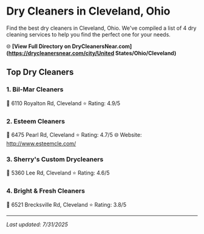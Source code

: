# Dry Cleaners in Cleveland, Ohio

Find the best dry cleaners in Cleveland, Ohio. We've compiled a list of 4 dry cleaning services to help you find the perfect one for your needs.

🌐 **[View Full Directory on DryCleanersNear.com](https://drycleanersnear.com/city/United States/Ohio/Cleveland)**

## Top Dry Cleaners

### 1. Bil-Mar Cleaners
📍 6110 Royalton Rd, Cleveland
⭐ Rating: 4.9/5

### 2. Esteem Cleaners
📍 6475 Pearl Rd, Cleveland
⭐ Rating: 4.7/5
🌐 Website: http://www.esteemcle.com/

### 3. Sherry's Custom Drycleaners
📍 5360 Lee Rd, Cleveland
⭐ Rating: 4.6/5

### 4. Bright & Fresh Cleaners
📍 6521 Brecksville Rd, Cleveland
⭐ Rating: 3.8/5


---

*Last updated: 7/31/2025*
